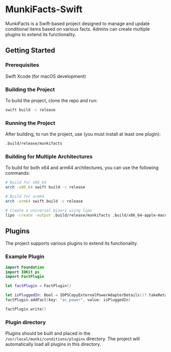 # MunkiFacts-Swift
MunkiFacts is a Swift-based project designed to manage and update conditional items based on various facts. Admins can create multiple plugins to extend its functionality.

## Getting Started
### Prerequisites
Swift
Xcode (for macOS development)

### Building the Project
To build the project, clone the repo and run:

```bash
swift build -c release
```

### Running the Project
After building, to run the project, use (you must install at least one plugin):

```bash
.build/release/munkifacts
```

### Building for Multiple Architectures
To build for both x64 and arm64 architectures, you can use the following commands:

```bash
# Build for x86_64
arch -x86_64 swift build -c release

# Build for arm64
arch -arm64 swift build -c release

# Create a universal binary using lipo
lipo -create -output .build/release/munkifacts .build/x86_64-apple-macosx/release/munkifacts .build/arm64-apple-macosx/release/munkifacts
```

## Plugins

The project supports various plugins to extend its functionality. 

### Example Plugin

```swift
import Foundation
import IOKit.ps
import FactPlugin

let factPlugin = FactPlugin()

let isPluggedIn: Bool = IOPSCopyExternalPowerAdapterDetails()?.takeRetainedValue() != nil
factPlugin.addFact(key: "ac_power", value: isPluggedIn)

factPlugin.write()
```

### Plugin directory

Plugins should be built and placed in the `/usr/local/munki/conditions/plugins` directory. The project will automatically load all plugins in this directory.
